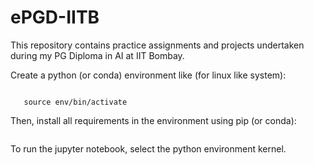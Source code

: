 # ePGD-IITB
This repository contains practice assignments and projects undertaken during my PG Diploma in AI at IIT Bombay.

Create a python (or conda) environment like (for linux like system):

```python -m venv /path/to/env
```
```
   source env/bin/activate
```
Then, install all requirements in the environment using pip (or conda):

```pip install -r requirements.txt
```


To run the jupyter notebook, select the python environment kernel.
